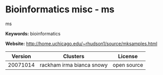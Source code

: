 # Bioinformatics misc - ms

ms

**Keywords:** bioinformatics

**Website:** <http://home.uchicago.edu/~rhudson1/source/mksamples.html>

| Version | Clusters | License |
| ------- | -------- | ------- |
| 20071014 | rackham irma bianca snowy | open source |
